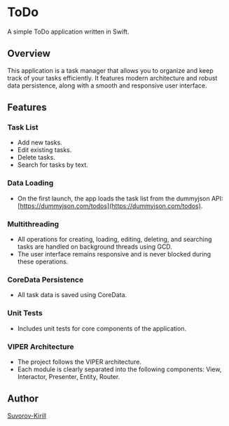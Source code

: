 # ToDo

A simple ToDo application written in Swift.

## Overview

This application is a task manager that allows you to organize and keep track of your tasks efficiently. It features modern architecture and robust data persistence, along with a smooth and responsive user interface.

## Features

### Task List
- Add new tasks.
- Edit existing tasks.
- Delete tasks.
- Search for tasks by text.

### Data Loading
- On the first launch, the app loads the task list from the dummyjson API: [https://dummyjson.com/todos](https://dummyjson.com/todos).

### Multithreading
- All operations for creating, loading, editing, deleting, and searching tasks are handled on background threads using GCD.
- The user interface remains responsive and is never blocked during these operations.

### CoreData Persistence
- All task data is saved using CoreData.

### Unit Tests
- Includes unit tests for core components of the application.

### VIPER Architecture
- The project follows the VIPER architecture.
- Each module is clearly separated into the following components: View, Interactor, Presenter, Entity, Router.

## Author

[Suvorov-Kirill](https://github.com/Suvorov-Kirill)
